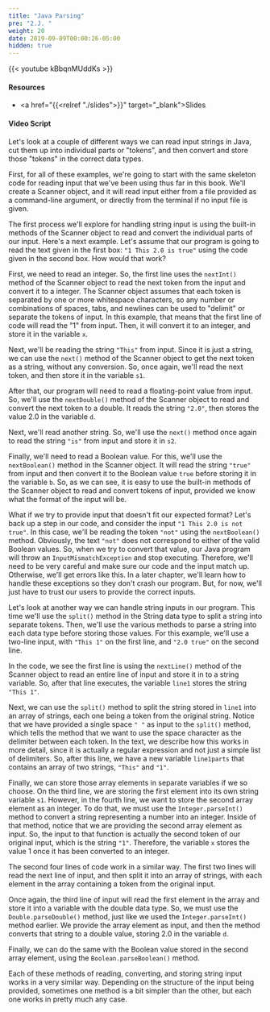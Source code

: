 ```yaml
---
title: "Java Parsing"
pre: "2.J. "
weight: 20
date: 2019-09-09T00:00:26-05:00
hidden: true
---
```


{{< youtube kBbqnMUddKs >}}

#### Resources

* <a href="{{<relref "./slides">}}" target="_blank">Slides</a>

#### Video Script

Let's look at a couple of different ways we can read input strings in Java, cut them up into individual parts or "tokens", and then convert and store those "tokens" in the correct data types.

First, for all of these examples, we're going to start with the same skeleton code for reading input that we've been using thus far in this book. We'll create a Scanner object, and it will read input either from a file provided as a command-line argument, or directly from the terminal if no input file is given.

The first process we'll explore for handling string input is using the built-in methods of the Scanner object to read and convert the individual parts of our input. Here's a next example. Let's assume that our program is going to read the text given in the first box: `"1 This 2.0 is true"` using the code given in the second box. How would that work?

First, we need to read an integer. So, the first line uses the `nextInt()` method of the Scanner object to read the next token from the input and convert it to a integer. The Scanner object assumes that each token is separated by one or more whitespace characters, so any number or combinations of spaces, tabs, and newlines can be used to "delimit" or separate the tokens of input. In this example, that means that the first line of code will read the "1" from input. Then, it will convert it to an integer, and store it in the variable `x`.

Next, we'll be reading the string `"This"` from input. Since it is just a string, we can use the `next()` method of the Scanner object to get the next token as a string, without any conversion. So, once again, we'll read the next token, and then store it in the variable `s1`.

After that, our program will need to read a floating-point value from input. So, we'll use the `nextDouble()` method of the Scanner object to read and convert the next token to a double. It reads the string `"2.0"`, then stores the value 2.0 in the variable `d`.

Next, we'll read another string. So, we'll use the `next()` method once again to read the string `"is"` from input and store it in `s2`.

Finally, we'll need to read a Boolean value. For this, we'll use the `nextBoolean()` method in the Scanner object. It will read the string `"true"` from input and then convert it to the Boolean value `true` before storing it in the variable `b`. So, as we can see, it is easy to use the built-in methods of the Scanner object to read and convert tokens of input, provided we know what the format of the input will be.

What if we try to provide input that doesn't fit our expected format? Let's back up a step in our code, and consider the input `"1 This 2.0 is not true"`. In this case, we'll be reading the token `"not"` using the `nextBoolean()` method. Obviously, the text `"not"` does not correspond to either of the valid Boolean values. So, when we try to convert that value, our Java program will throw an `InputMismatchException` and stop executing. Therefore, we'll need to be very careful and make sure our code and the input match up. Otherwise, we'll get errors like this. In a later chapter, we'll learn how to handle these exceptions so they don't crash our program. But, for now, we'll just have to trust our users to provide the correct inputs.

Let's look at another way we can handle string inputs in our program. This time we'll use the `split()` method in the String data type to split a string into separate tokens. Then, we'll use the various methods to parse a string into each data type before storing those values. For this example, we'll use a two-line input, with `"This 1"` on the first line, and `"2.0 true"` on the second line.

In the code, we see the first line is using the `nextLine()` method of the Scanner object to read an entire line of input and store it in to a string variable. So, after that line executes, the variable `line1` stores the string `"This 1"`.

Next, we can use the `split()` method to split the string stored in `line1` into an array of strings, each one being a token from the original string. Notice that we have provided a single space `" "` as input to the `split()` method, which tells the method that we want to use the space character as the delimiter between each token. In the text, we describe how this works in more detail, since it is actually a regular expression and not just a simple list of delimiters. So, after this line, we have a new variable `line1parts` that contains an array of two strings, `"This"` and `"1"`.

Finally, we can store those array elements in separate variables if we so choose. On the third line, we are storing the first element into its own string variable `s1`. However, in the fourth line, we want to store the second array element as an integer. To do that, we must use the `Integer.parseInt()` method to convert a string representing a number into an integer. Inside of that method, notice that we are providing the second array element as input. So, the input to that function is actually the second token of our original input, which is the string `"1"`. Therefore, the variable `x` stores the value 1 once it has been converted to an integer.

The second four lines of code work in a similar way. The first two lines will read the next line of input, and then split it into an array of strings, with each element in the array containing a token from the original input.

Once again, the third line of input will read the first element in the array and store it into a variable with the double data type. So, we must use the `Double.parseDouble()` method, just like we used the `Integer.parseInt()` method earlier. We provide the array element as input, and then the method converts that string to a double value, storing 2.0 in the variable `d`.

Finally, we can do the same with the Boolean value stored in the second array element, using the `Boolean.parseBoolean()` method.

Each of these methods of reading, converting, and storing string input works in a very similar way. Depending on the structure of the input being provided, sometimes one method is a bit simpler than the other, but each one works in pretty much any case.
